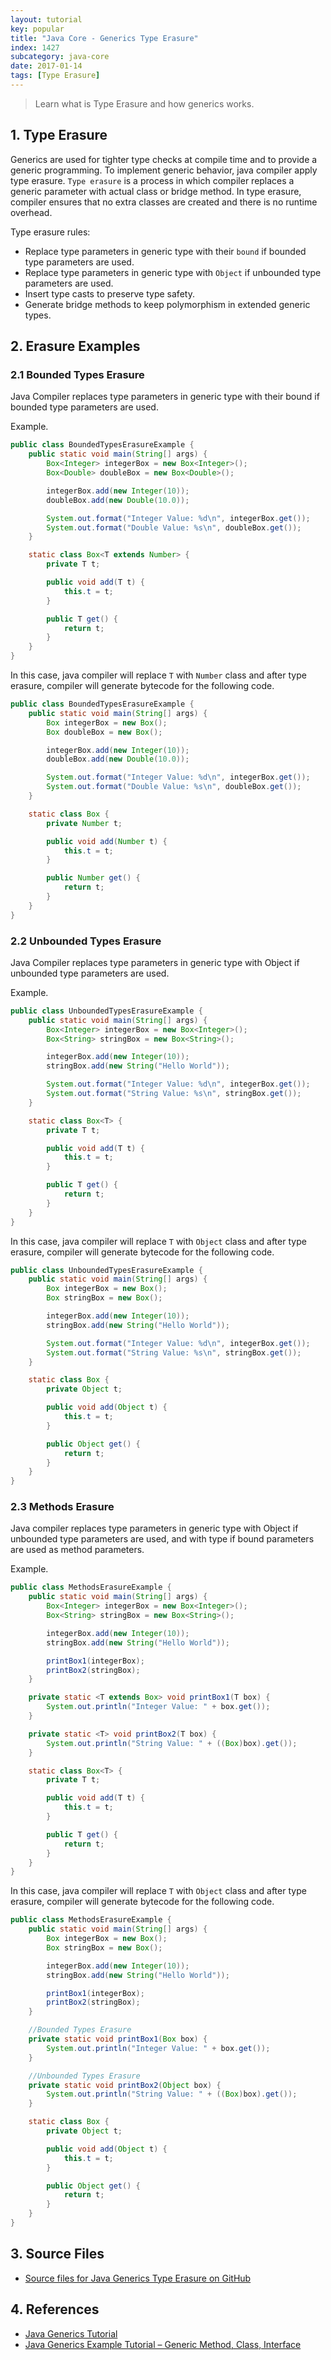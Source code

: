 ```yaml
---
layout: tutorial
key: popular
title: "Java Core - Generics Type Erasure"
index: 1427
subcategory: java-core
date: 2017-01-14
tags: [Type Erasure]
---
```


> Learn what is Type Erasure and how generics works.

## 1. Type Erasure
Generics are used for tighter type checks at compile time and to provide a generic programming. To implement generic behavior, java compiler apply type erasure. `Type erasure` is a process in which compiler replaces a generic parameter with actual class or bridge method. In type erasure, compiler ensures that no extra classes are created and there is no runtime overhead.

Type erasure rules:
* Replace type parameters in generic type with their `bound` if bounded type parameters are used.
* Replace type parameters in generic type with `Object` if unbounded type parameters are used.
* Insert type casts to preserve type safety.
* Generate bridge methods to keep polymorphism in extended generic types.

## 2. Erasure Examples
### 2.1 Bounded Types Erasure
Java Compiler replaces type parameters in generic type with their bound if bounded type parameters are used.

Example.
```java
public class BoundedTypesErasureExample {
    public static void main(String[] args) {
        Box<Integer> integerBox = new Box<Integer>();
        Box<Double> doubleBox = new Box<Double>();

        integerBox.add(new Integer(10));
        doubleBox.add(new Double(10.0));

        System.out.format("Integer Value: %d\n", integerBox.get());
        System.out.format("Double Value: %s\n", doubleBox.get());
    }

    static class Box<T extends Number> {
        private T t;

        public void add(T t) {
            this.t = t;
        }

        public T get() {
            return t;
        }
    }
}
```
In this case, java compiler will replace `T` with `Number` class and after type erasure, compiler will generate bytecode for the following code.
```java
public class BoundedTypesErasureExample {
    public static void main(String[] args) {
        Box integerBox = new Box();
        Box doubleBox = new Box();

        integerBox.add(new Integer(10));
        doubleBox.add(new Double(10.0));

        System.out.format("Integer Value: %d\n", integerBox.get());
        System.out.format("Double Value: %s\n", doubleBox.get());
    }

    static class Box {
        private Number t;

        public void add(Number t) {
            this.t = t;
        }

        public Number get() {
            return t;
        }
    }
}
```
### 2.2 Unbounded Types Erasure
Java Compiler replaces type parameters in generic type with Object if unbounded type parameters are used.

Example.
```java
public class UnboundedTypesErasureExample {
    public static void main(String[] args) {
        Box<Integer> integerBox = new Box<Integer>();
        Box<String> stringBox = new Box<String>();

        integerBox.add(new Integer(10));
        stringBox.add(new String("Hello World"));

        System.out.format("Integer Value: %d\n", integerBox.get());
        System.out.format("String Value: %s\n", stringBox.get());
    }

    static class Box<T> {
        private T t;

        public void add(T t) {
            this.t = t;
        }

        public T get() {
            return t;
        }
    }
}
```
In this case, java compiler will replace `T` with `Object` class and after type erasure, compiler will generate bytecode for the following code.
```java
public class UnboundedTypesErasureExample {
    public static void main(String[] args) {
        Box integerBox = new Box();
        Box stringBox = new Box();

        integerBox.add(new Integer(10));
        stringBox.add(new String("Hello World"));

        System.out.format("Integer Value: %d\n", integerBox.get());
        System.out.format("String Value: %s\n", stringBox.get());
    }

    static class Box {
        private Object t;

        public void add(Object t) {
            this.t = t;
        }

        public Object get() {
            return t;
        }
    }
}
```
### 2.3 Methods Erasure
Java compiler replaces type parameters in generic type with Object if unbounded type parameters are used, and with type if bound parameters are used as method parameters.

Example.
```java
public class MethodsErasureExample {
    public static void main(String[] args) {
        Box<Integer> integerBox = new Box<Integer>();
        Box<String> stringBox = new Box<String>();

        integerBox.add(new Integer(10));
        stringBox.add(new String("Hello World"));

        printBox1(integerBox);
        printBox2(stringBox);
    }

    private static <T extends Box> void printBox1(T box) {
        System.out.println("Integer Value: " + box.get());
    }

    private static <T> void printBox2(T box) {
        System.out.println("String Value: " + ((Box)box).get());
    }

    static class Box<T> {
        private T t;

        public void add(T t) {
            this.t = t;
        }

        public T get() {
            return t;
        }
    }
}
```
In this case, java compiler will replace `T` with `Object` class and after type erasure, compiler will generate bytecode for the following code.
```java
public class MethodsErasureExample {
    public static void main(String[] args) {
        Box integerBox = new Box();
        Box stringBox = new Box();

        integerBox.add(new Integer(10));
        stringBox.add(new String("Hello World"));

        printBox1(integerBox);
        printBox2(stringBox);
    }

    //Bounded Types Erasure
    private static void printBox1(Box box) {
        System.out.println("Integer Value: " + box.get());
    }

    //Unbounded Types Erasure
    private static void printBox2(Object box) {
        System.out.println("String Value: " + ((Box)box).get());
    }

    static class Box {
        private Object t;

        public void add(Object t) {
            this.t = t;
        }

        public Object get() {
            return t;
        }
    }
}
```

## 3. Source Files
* [Source files for Java Generics Type Erasure on GitHub](https://github.com/jojozhuang/java-programming/tree/master/java-core-typeerasure)

## 4. References
* [Java Generics Tutorial](https://www.tutorialspoint.com/java_generics/index.htm)
* [Java Generics Example Tutorial – Generic Method, Class, Interface](https://www.journaldev.com/1663/java-generics-example-method-class-interface)
